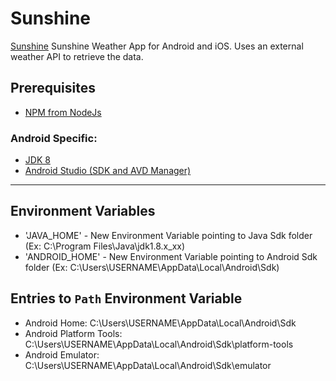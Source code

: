 # Sunshine
[Sunshine](https://github.com/venu387/sunshine/actions/workflows/main.yml/badge.svg?branch=main)
Sunshine Weather App for Android and iOS. Uses an external weather API to retrieve the data.

## Prerequisites

- [NPM from NodeJs](https://nodejs.org/en/download/)

### Android Specific:

- [JDK 8](https://www.oracle.com/ca-en/java/technologies/javase/javase-jdk8-downloads.html)
- [Android Studio (SDK and AVD Manager)](https://developer.android.com/studio)

---

## Environment Variables

- 'JAVA_HOME' - New Environment Variable pointing to Java Sdk folder (Ex: C:\Program Files\Java\jdk1.8.x_xx)
- 'ANDROID_HOME' - New Environment Variable pointing to Android Sdk folder (Ex: C:\Users\USERNAME\AppData\Local\Android\Sdk)

## Entries to `Path` Environment Variable

- Android Home: C:\Users\USERNAME\AppData\Local\Android\Sdk
- Android Platform Tools: C:\Users\USERNAME\AppData\Local\Android\Sdk\platform-tools
- Android Emulator: C:\Users\USERNAME\AppData\Local\Android\Sdk\emulator
